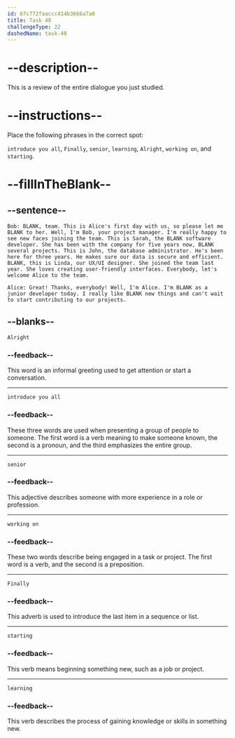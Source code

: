 ```yaml
---
id: 67c772faaccc414b3666a7a0
title: Task 48
challengeType: 22
dashedName: task-48
---
```


<!-- REVIEW -->

# --description--

This is a review of the entire dialogue you just studied.

# --instructions--

Place the following phrases in the correct spot:

`introduce you all`, `Finally`, `senior`, `learning`, `Alright`, `working on`, and `starting`.

# --fillInTheBlank--

## --sentence--

`Bob: BLANK, team. This is Alice's first day with us, so please let me BLANK to her. Well, I'm Bob, your project manager. I'm really happy to see new faces joining the team. This is Sarah, the BLANK software developer. She has been with the company for five years now, BLANK several projects. This is John, the database administrator. He's been here for three years. He makes sure our data is secure and efficient. BLANK, this is Linda, our UX/UI designer. She joined the team last year. She loves creating user-friendly interfaces. Everybody, let's welcome Alice to the team.`

`Alice: Great! Thanks, everybody! Well, I'm Alice. I'm BLANK as a junior developer today. I really like BLANK new things and can't wait to start contributing to our projects.`

## --blanks--

`Alright`

### --feedback--

This word is an informal greeting used to get attention or start a conversation.

---

`introduce you all`

### --feedback--

These three words are used when presenting a group of people to someone. The first word is a verb meaning to make someone known, the second is a pronoun, and the third emphasizes the entire group.

---

`senior`

### --feedback--

This adjective describes someone with more experience in a role or profession.

---

`working on`

### --feedback--

These two words describe being engaged in a task or project. The first word is a verb, and the second is a preposition.

---

`Finally`

### --feedback--

This adverb is used to introduce the last item in a sequence or list.

---

`starting`

### --feedback--

This verb means beginning something new, such as a job or project.

---

`learning`

### --feedback--

This verb describes the process of gaining knowledge or skills in something new.
